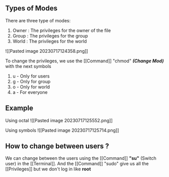   
## Types of Modes

There are three type of modes: 
1. Owner : The privileges for the owner of the file
2. Group : The privileges for the group
3. World : The privileges for the world

![[Pasted image 20230717124358.png]]

To change the privileges, we use the [[Command]] "chmod" ***(Change Mod)*** with the next symbols
1. u - Only for users
2. g - Only for group
3. o - Only for world
4. a - For everyone

## Example

Using octal
![[Pasted image 20230717125552.png]]

Using symbols
![[Pasted image 20230717125714.png]]

## How to change between users ?

We can change between the users using the [[Command]] **"su"** (Switch user) in the [[Terminal]]. And the [[Command]] "sudo" give us all the [[Privileges]] but we don't log in like **root**